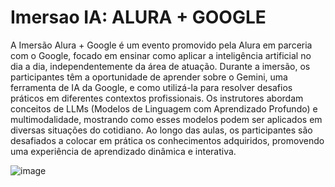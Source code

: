# Imersao IA: ALURA + GOOGLE

A Imersão Alura + Google é um evento promovido pela Alura em parceria com o Google, focado em ensinar como aplicar a inteligência artificial no dia a dia, independentemente da área de atuação. Durante a imersão, os participantes têm a oportunidade de aprender sobre o Gemini, uma ferramenta de IA da Google, e como utilizá-la para resolver desafios práticos em diferentes contextos profissionais. Os instrutores abordam conceitos de LLMs (Modelos de Linguagem com Aprendizado Profundo) e multimodalidade, mostrando como esses modelos podem ser aplicados em diversas situações do cotidiano. Ao longo das aulas, os participantes são desafiados a colocar em prática os conhecimentos adquiridos, promovendo uma experiência de aprendizado dinâmica e interativa.

![image](https://github.com/igorlimacharles/imersaoIA/assets/90283178/a113626b-1046-48ef-92ff-a5aec6eaec0a)
